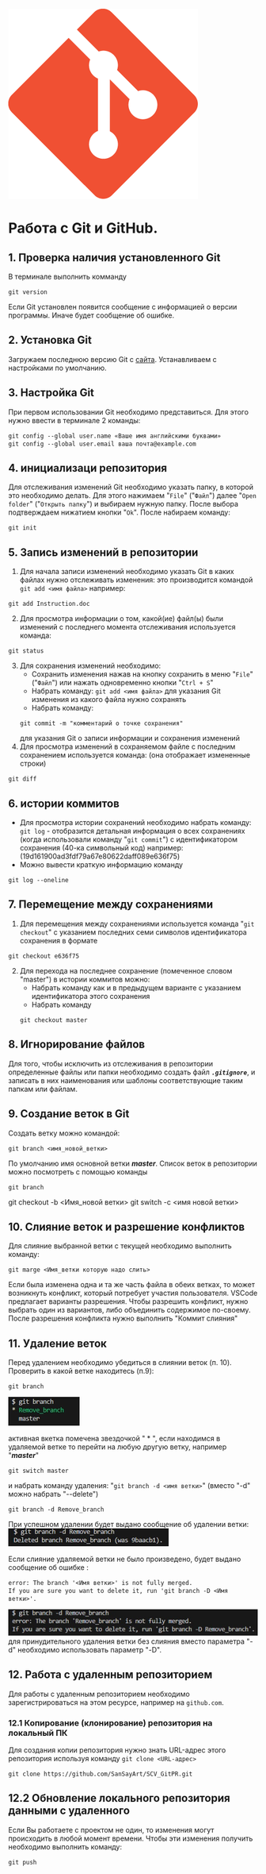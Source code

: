 ![Logo](Git-Icon-1788C.png)
# Работа с Git и GitHub.
## 1. Проверка наличия установленного Git
В терминале выполнить комманду 
```
git version
```
Если Git установлен появится сообщение с информацией о версии программы. Иначе будет сообщение об ошибке.
## 2. Установка Git
Загружаем последнюю версию Git с [сайта](https://git-scm.com/downloads). Устанавливаем с настройками по умолчанию.
## 3. Настройка Git
При первом использовании Git необходимо представиться.
Для этого нужно ввести в терминале 2 команды:
```
git config --global user.name «Ваше имя английскими буквами»
git config --global user.email ваша почта@example.com
```

## 4. инициализаци репозитория
Для отслеживания изменений Git необходимо указать папку, в которой это необходимо делать. Для этого нажимаем "`File`" ("`Файл`") далее  "`Open folder`" ("`Открыть папку`") и выбираем нужную папку. После выбора подтверждаем нижатием кнопки "`Ok`".
После набираем команду: 
```
git init
```

## 5. Запись изменений в репозитории
1. Для начала записи изменений необходимо указать Git в каких файлах нужно отслеживать изменения: это производится командой `git add <имя файла>` например: 
```
git add Instruction.doc
```

2. Для просмотра информации о том, какой(ие) файл(ы) были изменений с последнего момента отслеживания используется команда: 
```
git status
```
3. Для сохранения изменений необходимо:
    * Сохранить изменения нажав на кнопку сохранить в меню "`File`" ("`Файл`") или нажать одновременно кнопки "`Ctrl + S`" 
    * Набрать команду: `git add <имя файла>` для указания Git изменения из какого файла нужно сохранять
    * Набрать команду: 
    ```
    git commit -m "комментарий о точке сохранения"
    ``` 
    для указания Git о записи информации и сохранения изменений
4. Для просмотра изменений в сохраняемом файле с последним сохранением используется команда:  (она отображает измененные строки) 
```
git diff
``` 


## 6. истории коммитов
* Для просмотра истории сохранений необходимо набрать команду: `git log` - отобразится детальная информация о всех сохранениях (когда использовали команду "`git commit`") с идентификатором сохранения (40-ка символьный код) например:(19d161900ad3fdf79a67e80622daff089e636f75)
* Можно вывести краткую информацию команду 
```
git log --oneline
```
## 7. Перемещение между сохранениями
1. Для перемещения между сохранениями используется команда "`git checkout`" с указанием последних семи символов идентификатора сохранения в формате 
```
git checkout e636f75
```
2. Для перехода на последнее сохранение (помеченное словом "master") в истории коммитов можно:
    * Набрать команду как и в предыдущем варианте с указанием идентификатора этого сохранения
    * Набрать команду 
    ```
    git checkout master
    ```

## 8. Игнорирование файлов
Для того, чтобы исключить из отслеживания в репозитории определенные файлы или папки необходимо создать файл ***`.gitignore`***, и записать в них наименования или шаблоны соответствующие таким папкам или файлам.

## 9. Создание веток в Git
Создать ветку можно командой: 
```
git branch <имя_новой_ветки>
```
По умолчанию имя основной ветки ***master***.
Список веток в репозитории можно посмотреть с помощью команды 
```
git branch
```

git checkout -b <Имя_новой ветки>
git switch -c <имя новой ветки>

## 10. Слияние веток и разрешение конфликтов
Для слияние выбранной ветки с текущей необходимо выполнить команду:
```
git marge <Имя_ветки которую надо слить>
```
Если была изменена одна и та же часть файла в обеих ветках, то может возникнуть конфликт, который потребует участия пользователя. VSCode предлагает варианты разрешения. Чтобы разрешить конфликт, нужно выбрать один из вариантов, либо объединить содержимое по-своему. 
После разрешения конфликта нужно выполнить "Коммит слияния"

## 11. Удаление веток
Перед удалением необходимо убедиться в слиянии веток (п. 10).
Проверить в какой ветке находитесь (п.9):
```
git branch
```
![рисунок веток](branch.jpg)

активная вкетка помечена звездочкой " * ", если находимся в удаляемой ветке то перейти на любую другую ветку, например "***master***"
```
git switch master
```
и набрать команду удаления: "`git branch -d <имя ветки>`" (вместо "-d" можно набрать "--delete")
```
git branch -d Remove_branch
```
При успешном удалении будет выдано сообщение об удалении ветки:
![рисунок результата удаления ветки](rem_branch.jpg)

Если слияние удаляемой ветки не было произведено, будет выдано сообщение об ошибке : 
```
error: The branch '<Имя ветки>' is not fully merged.
If you are sure you want to delete it, run 'git branch -D <Имя ветки>'.
```
![рисунок ошибки при удалении ветки](err_rem_branch.jpg)
для принудительного удаления ветки без слияния вместо параметра "-d" необходимо использовать параметр "-D". 

## 12. Работа с удаленным репозиторием
Для работы с удаленным репозиторием необходимо зарегистрироваться на этом ресурсе, например на `github.com`.
### 12.1 Копирование (клонирование) репозитория на локальный ПК

Для создания копии репозитория нужно знать URL-адрес этого репозитория  используя команду `git clone <URL-адрес>` 
```
git clone https://github.com/SanSayArt/SCV_GitPR.git
```
## 12.2 Обновление локального репозитория данными с удаленного
Если Вы работаете с проектом не один, то изменения могут происходить в любой момент времени. Чтобы эти изменения получить необходимо выполнить команду:
```
git push
```

